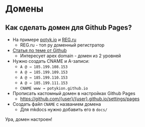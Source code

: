 # Домены

## Как сделать домен для Github Pages?

- На примере [potyk.io](https://potyk.io) и [REG.ru](https://www.reg.ru/)
    - REG.ru - топ ру доменный регистратор
- [Статья по теме от Github](https://docs.github.com/en/pages/configuring-a-custom-domain-for-your-github-pages-site/managing-a-custom-domain-for-your-github-pages-site)
    - Интересует apex domain - домен из 2 уровней
- Нужно создать CNAME и A-записи:
    - `A @ → 185.199.108.153`
    - `A @ → 185.199.109.153`
    - `A @ → 185.199.110.153`
    - `A @ → 185.199.111.153`
    - `CNAME www → potykion.github.io`
- Прописать кастомный домен в настройках Github Pages
    - https://github.com/{user}/{user}.github.io/settings/pages
- Создать файл `CNAME` с названием домена
    - Для mkdocs нужно добавить его в `docs/`

Ура, домен настроен!